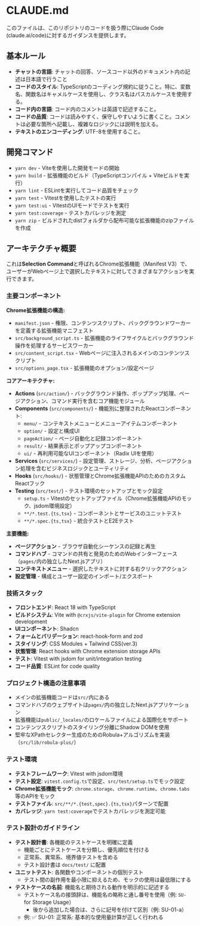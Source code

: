 # CLAUDE.md

このファイルは、このリポジトリのコードを扱う際にClaude Code (claude.ai/code)に対するガイダンスを提供します。

## 基本ルール

- **チャットの言語**: チャットの回答、ソースコード以外のドキュメント内の記述は日本語で行うこと
- **コードのスタイル**: TypeScriptのコーディング規約に従うこと。特に、変数名、関数名はキャメルケースを使用し、クラス名はパスカルケースを使用する。
- **コード内の言語**: コード内のコメントは英語で記述すること。
- **コードの品質**: コードは読みやすく、保守しやすいように書くこと。コメントは必要な箇所へ記載し、複雑なロジックには説明を加える。
- **テキストのエンコーディング**: UTF-8を使用すること。

## 開発コマンド

- `yarn dev` - Viteを使用した開発モードの開始
- `yarn build` - 拡張機能のビルド（TypeScriptコンパイル + Viteビルドを実行）
- `yarn lint` - ESLintを実行してコード品質をチェック
- `yarn test` - Vitestを使用したテストの実行
- `yarn test:ui` - VitestのUIモードでテストを実行
- `yarn test:coverage` - テストカバレッジを測定
- `yarn zip` - ビルドされたdistフォルダから配布可能な拡張機能のzipファイルを作成

## アーキテクチャ概要

これは**Selection Command**と呼ばれるChrome拡張機能（Manifest V3）で、
ユーザーがWebページ上で選択したテキストに対してさまざまなアクションを実行できます。

### 主要コンポーネント

**Chrome拡張機能の構造:**

- `manifest.json` - 権限、コンテンツスクリプト、バックグラウンドワーカーを定義する拡張機能マニフェスト
- `src/background_script.ts` - 拡張機能のライフサイクルとバックグラウンド操作を処理するサービスワーカー
- `src/content_script.tsx` - Webページに注入されるメインのコンテンツスクリプト
- `src/options_page.tsx` - 拡張機能のオプション/設定ページ

**コアアーキテクチャ:**

- **Actions** (`src/action/`) - バックグラウンド操作、ポップアップ処理、ページアクション、コマンド実行を含むコア機能モジュール
- **Components** (`src/components/`) - 機能別に整理されたReactコンポーネント:
  - `menu/` - コンテキストメニューとメニューアイテムコンポーネント
  - `option/` - 設定と構成UI
  - `pageAction/` - ページ自動化と記録コンポーネント
  - `result/` - 結果表示とポップアップコンポーネント
  - `ui/` - 再利用可能なUIコンポーネント（Radix UIを使用）
- **Services** (`src/services/`) - 設定管理、ストレージ、分析、ページアクション処理を含むビジネスロジックとユーティリティ
- **Hooks** (`src/hooks/`) - 状態管理とChrome拡張機能APIのためのカスタムReactフック
- **Testing** (`src/test/`) - テスト環境のセットアップとモック設定
  - `setup.ts` - Vitestのセットアップファイル（Chrome拡張機能APIのモック、jsdom環境設定）
  - `**/*.test.{ts,tsx}` - コンポーネントとサービスのユニットテスト
  - `**/*.spec.{ts,tsx}` - 統合テストとE2Eテスト

**主要機能:**

- **ページアクション** - ブラウザ自動化シーケンスの記録と再生
- **コマンドハブ** - コマンドの共有と発見のためのWebインターフェース（`pages/`内の独立したNext.jsアプリ）
- **コンテキストメニュー** - 選択したテキストに対する右クリックアクション
- **設定管理** - 構成とユーザー設定のインポート/エクスポート

### 技術スタック

- **フロントエンド**: React 18 with TypeScript
- **ビルドシステム**: Vite with `@crxjs/vite-plugin` for Chrome extension development
- **UIコンポーネント**: Shadcn
- **フォームとバリデーション**: react-hook-form and zod
- **スタイリング**: CSS Modules + Tailwind CSS(ver.3)
- **状態管理**: React hooks with Chrome extension storage APIs
- **テスト**: Vitest with jsdom for unit/integration testing
- **コード品質**: ESLint for code quality

### プロジェクト構造の注意事項

- メインの拡張機能コードは`src/`内にある
- コマンドハブのウェブサイトは`pages/`内の独立したNext.jsアプリケーション
- 拡張機能は`public/_locales/`のロケールファイルによる国際化をサポート
- コンテンツスクリプトのスタイリング分離にShadow DOMを使用
- 堅牢なXPathセレクター生成のためのRobula+アルゴリズムを実装（`src/lib/robula-plus/`）

### テスト環境

- **テストフレームワーク**: Vitest with jsdom環境
- **テスト設定**: `vitest.config.ts`で設定、`src/test/setup.ts`でモック設定
- **Chrome拡張機能モック**: `chrome.storage`、`chrome.runtime`、`chrome.tabs`等のAPIをモック
- **テストファイル**: `src/**/*.{test,spec}.{ts,tsx}`パターンで配置
- **カバレッジ**: `yarn test:coverage`でテストカバレッジを測定可能

### テスト設計のガイドライン

- **テスト設計書**: 各機能のテストケースを明確に定義
  - 機能ごとにテストケースを分類し、優先順位を付ける
  - 正常系、異常系、境界値テストを含める
  - テスト設計書は `docs/test/` に配置
- **ユニットテスト**: 各関数やコンポーネントの個別テスト
  - テスト間の副作用を最小限に抑えるため、モックの使用は最低限にする
- **テストケースの名前**: 機能名と期待される動作を明示的に記述する
  - テストケース名の接頭辞は、機能名の略称と通し番号を使用（例: `SU-` for Storage Usage）
    - 後から追加した場合は、さらに記号を付けて区別（例: SU-01-a）
  - 例: ✅ SU-01: 正常系: 基本的な使用量計算が正しく行われる
